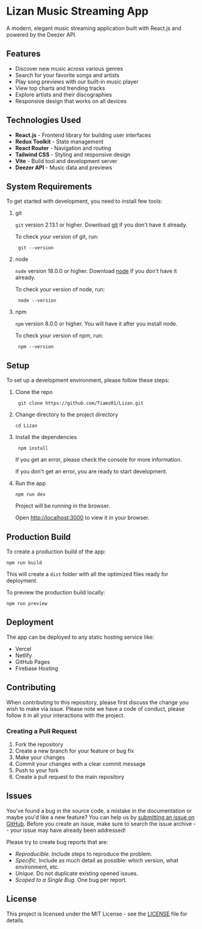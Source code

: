 # Lizan Music Streaming App

A modern, elegant music streaming application built with React.js and powered by the Deezer API.

## Features

- Discover new music across various genres
- Search for your favorite songs and artists
- Play song previews with our built-in music player
- View top charts and trending tracks
- Explore artists and their discographies
- Responsive design that works on all devices

## Technologies Used

- **React.js** - Frontend library for building user interfaces
- **Redux Toolkit** - State management
- **React Router** - Navigation and routing
- **Tailwind CSS** - Styling and responsive design
- **Vite** - Build tool and development server
- **Deezer API** - Music data and previews

## System Requirements

To get started with development, you need to install few tools:

1. git 
   
   `git` version 2.13.1 or higher. Download [git](https://git-scm.com/downloads) if you don't have it already.

   To check your version of git, run:

   ```shell
    git --version
   ```

2. node 
   
   `node` version 18.0.0 or higher. Download [node](https://nodejs.org/en/download/) if you don't have it already.

   To check your version of node, run:

   ```shell
    node --version
   ```

3. npm
  
   `npm` version 8.0.0 or higher. You will have it after you install node.

   To check your version of npm, run:

   ```shell
    npm --version
   ```

## Setup

To set up a development environment, please follow these steps:

1. Clone the repo

   ```shell
    git clone https://github.com/Tiamz01/Lizan.git
   ```

2. Change directory to the project directory

    ```shell
    cd Lizan
    ```

3. Install the dependencies
   
    ```shell
     npm install
    ```

    If you get an error, please check the console for more information.

    If you don't get an error, you are ready to start development.

4. Run the app
   
    ```shell
    npm run dev
    ```

    Project will be running in the browser.

    Open [http://localhost:3000](http://localhost:3000) to view it in your browser.

## Production Build

To create a production build of the app:

```shell
npm run build
```

This will create a `dist` folder with all the optimized files ready for deployment.

To preview the production build locally:

```shell
npm run preview
```

## Deployment

The app can be deployed to any static hosting service like:

- Vercel
- Netlify
- GitHub Pages
- Firebase Hosting

## Contributing

When contributing to this repository, please first discuss the change you wish to make via issue.
Please note we have a code of conduct, please follow it in all your interactions with the project.

### Creating a Pull Request

1. Fork the repository
2. Create a new branch for your feature or bug fix
3. Make your changes
4. Commit your changes with a clear commit message
5. Push to your fork
6. Create a pull request to the main repository

## Issues

You've found a bug in the source code, a mistake in the documentation or maybe you'd like a new feature? You can help us by [submitting an issue on GitHub](https://github.com/Tiamz01/Lizan/issues). Before you create an issue, make sure to search the issue archive -- your issue may have already been addressed!

Please try to create bug reports that are:

- _Reproducible._ Include steps to reproduce the problem.
- _Specific._ Include as much detail as possible: which version, what environment, etc.
- _Unique._ Do not duplicate existing opened issues.
- _Scoped to a Single Bug._ One bug per report.

## License

This project is licensed under the MIT License - see the [LICENSE](LICENSE) file for details.